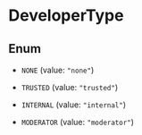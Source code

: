 

# DeveloperType

## Enum


* `NONE` (value: `"none"`)

* `TRUSTED` (value: `"trusted"`)

* `INTERNAL` (value: `"internal"`)

* `MODERATOR` (value: `"moderator"`)




